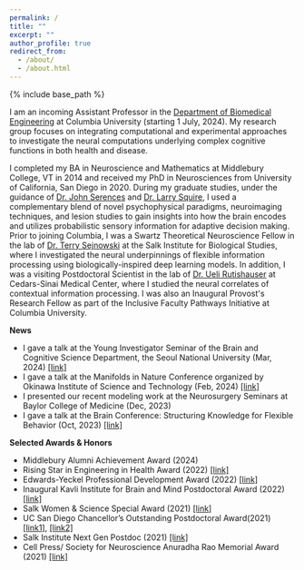```yaml
---
permalink: /
title: ""
excerpt: ""
author_profile: true
redirect_from: 
  - /about/
  - /about.html
---
```


{% include base_path %}

I am an incoming Assistant Professor in the <a href="https://www.bme.columbia.edu/" target="_blank">Department of Biomedical Engineering</a> at Columbia University (starting 1 July, 2024). My research group focuses on integrating computational and experimental approaches to investigate the neural computations underlying complex cognitive functions in both health and disease.


I completed my BA in Neuroscience and Mathematics at Middlebury College, VT in 2014 and received my PhD in Neurosciences from University of California, San Diego in 2020. During my graduate studies, under the guidance of <a href="https://serenceslab.ucsd.edu/" target="_blank">Dr. John Serences</a> and <a href="http://whoville.ucsd.edu/" target="_blank">Dr. Larry Squire</a>, I used a complementary blend of novel psychophysical paradigms, neuroimaging techniques, and lesion studies to gain insights into how the brain encodes and utilizes probabilistic sensory information for adaptive decision making. Prior to joining Columbia, I was a Swartz Theoretical Neuroscience Fellow in the lab of <a href="https://cnl.salk.edu/" target="_blank">Dr. Terry Sejnowski</a> at the Salk Institute for Biological Studies, where I investigated the neural underpinnings of flexible information processing using biologically-inspired deep learning models. In addition, I was a visiting Postdoctoral Scientist in the lab of <a href="https://www.cedars-sinai.edu/research/labs/rutishauser.html" target="_blank">Dr. Ueli Rutishauser</a> at Cedars-Sinai Medical Center, where I studied the neural correlates of contextual information processing. I was also an Inaugural Provost's Research Fellow as part of the Inclusive Faculty Pathways Initiative at Columbia University. 

**News**
- I gave a talk at the Young Investigator Seminar of the Brain and Cognitive Science Department, the Seoul National University (Mar, 2024) <a href="https://bcs.snu.ac.kr/bbs/board.php?bo_table=sub5_3&wr_id=119" target="_blank">[link]</a>
- I gave a talk at the Manifolds in Nature Conference organized by Okinawa Institute of Science and Technology (Feb, 2024) <a href="https://groups.oist.jp/manifold" target="_blank">[link]</a>
- I presented our recent modeling work at the Neurosurgery Seminars at Baylor College of Medicine (Dec, 2023)
- I gave a talk at the Brain Conference: Structuring Knowledge for Flexible Behavior (Oct, 2023) <a href="https://www.fens.org/news-activities/fens-and-societies-calendar/meeting-event/the-brain-conference-structuring-knowledge-for-flexible-behaviour" target="_blank">[link]</a>

**Selected Awards & Honors**
- Middlebury Alumni Achievement Award (2024)
- Rising Star in Engineering in Health Award (2022) <a href="https://www.bme.jhu.edu/2022-rising-stars-in-engineering-in-health/" target="_blank">[link]</a> 
- Edwards-Yeckel Professional Development Award (2022) <a href="https://inside.salk.edu/winter-2022/spotlight/" target="_blank">[link]</a> 
- Inaugural Kavli Institute for Brain and Mind Postdoctoral Award (2022) <a href="https://biology.ucsd.edu/about/news/2022/article_060222.html" target="_blank">[link]</a> 
- Salk Women & Science Special Award (2021) <a href="https://www.salk.edu/engage/women-science/award-recipients/" target="_blank">[link]</a>
- UC San Diego Chancellor’s Outstanding Postdoctoral Award(2021) <a href="https://postdoc.ucsd.edu/award-opportunities/postdoctoral-scholar-award.html#Recipients" target="_blank">[link1]</a>, <a href="https://inc.ucsd.edu/news/" target="_blank">[link2]</a>
- Salk Institute Next Gen Postdoc (2021) <a href="https://inside.salk.edu/fall-2021/nuttida-rungratsameetaweemana-drawing-from-memories/" target="_blank">[link]</a>
- Cell Press/ Society for Neuroscience Anuradha Rao Memorial Award (2021) <a href="https://marlin-prod.literatumonline.com/pb-assets/journals/research/neuron/Anuradha_Rao_Memorial_Award_2020_2021.pdf" target="_blank">[link]</a>

<hallo hallo>
